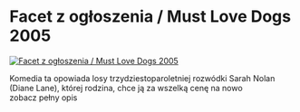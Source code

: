 Facet z ogłoszenia / Must Love Dogs 2005 
=============
[![Facet z ogłoszenia / Must Love Dogs 2005 ](http://vidos.pl/images/player.gif)](http://vidos.pl/facet-z-ogloszenia-must-love-dogs-2005)

 Komedia ta opowiada losy trzydziestoparoletniej rozwódki Sarah Nolan (Diane Lane), której rodzina, chce ją za wszelką cenę na nowo zobacz pełny opis
